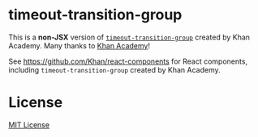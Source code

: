 # timeout-transition-group

This is a **non-JSX** version of [`timeout-transition-group`](https://github.com/Khan/react-components/blob/master/js/timeout-transition-group.jsx) created by Khan Academy. Many thanks to [Khan Academy](https://www.khanacademy.org)!

See https://github.com/Khan/react-components for React components, including `timeout-transition-group` created by Khan Academy.

# License

[MIT License](http://opensource.org/licenses/MIT)
